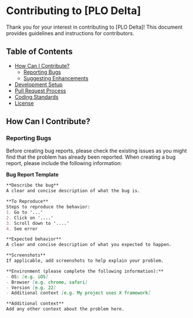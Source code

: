 # Contributing to [PLO Delta]

Thank you for your interest in contributing to [PLO Delta]! This document provides guidelines and instructions for contributors.

## Table of Contents
- [How Can I Contribute?](#how-can-i-contribute)
    - [Reporting Bugs](#reporting-bugs)
    - [Suggesting Enhancements](#suggesting-enhancements)
- [Development Setup](#development-setup)
- [Pull Request Process](#pull-request-process)
- [Coding Standards](#coding-standards)
- [License](#license)

## How Can I Contribute?

### Reporting Bugs

Before creating bug reports, please check the existing issues as you might find that the problem has already been reported. When creating a bug report, please include the following information:

**Bug Report Template**
```markdown
**Describe the bug**
A clear and concise description of what the bug is.

**To Reproduce**
Steps to reproduce the behavior:
1. Go to '...'
2. Click on '....'
3. Scroll down to '....'
4. See error

**Expected behavior**
A clear and concise description of what you expected to happen.

**Screenshots**
If applicable, add screenshots to help explain your problem.

**Environment (please complete the following information):**
- OS: [e.g. iOS]
- Browser [e.g. chrome, safari]
- Version [e.g. 22]
- Additional context [e.g. My project uses X framework]

**Additional context**
Add any other context about the problem here.